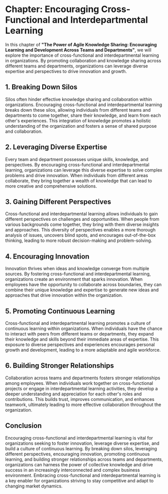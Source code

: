 Chapter: Encouraging Cross-Functional and Interdepartmental Learning
====================================================================

In this chapter of **"The Power of Agile Knowledge Sharing: Encouraging Learning and Development Across Teams and Departments"**, we will explore the importance of cross-functional and interdepartmental learning in organizations. By promoting collaboration and knowledge sharing across different teams and departments, organizations can leverage diverse expertise and perspectives to drive innovation and growth.

**1. Breaking Down Silos**
--------------------------

Silos often hinder effective knowledge sharing and collaboration within organizations. Encouraging cross-functional and interdepartmental learning breaks down these silos, allowing individuals from different teams and departments to come together, share their knowledge, and learn from each other's experiences. This integration of knowledge promotes a holistic understanding of the organization and fosters a sense of shared purpose and collaboration.

**2. Leveraging Diverse Expertise**
-----------------------------------

Every team and department possesses unique skills, knowledge, and perspectives. By encouraging cross-functional and interdepartmental learning, organizations can leverage this diverse expertise to solve complex problems and drive innovation. When individuals from different areas collaborate, they bring together a wealth of knowledge that can lead to more creative and comprehensive solutions.

**3. Gaining Different Perspectives**
-------------------------------------

Cross-functional and interdepartmental learning allows individuals to gain different perspectives on challenges and opportunities. When people from various backgrounds come together, they bring with them diverse insights and approaches. This diversity of perspectives enables a more thorough analysis of issues, uncovers blind spots, and encourages out-of-the-box thinking, leading to more robust decision-making and problem-solving.

**4. Encouraging Innovation**
-----------------------------

Innovation thrives when ideas and knowledge converge from multiple sources. By fostering cross-functional and interdepartmental learning, organizations create an environment that sparks innovation. When employees have the opportunity to collaborate across boundaries, they can combine their unique knowledge and expertise to generate new ideas and approaches that drive innovation within the organization.

**5. Promoting Continuous Learning**
------------------------------------

Cross-functional and interdepartmental learning promotes a culture of continuous learning within organizations. When individuals have the chance to interact with peers from different teams or departments, they expand their knowledge and skills beyond their immediate areas of expertise. This exposure to diverse perspectives and experiences encourages personal growth and development, leading to a more adaptable and agile workforce.

**6. Building Stronger Relationships**
--------------------------------------

Collaboration across teams and departments fosters stronger relationships among employees. When individuals work together on cross-functional projects or engage in interdepartmental learning activities, they develop a deeper understanding and appreciation for each other's roles and contributions. This builds trust, improves communication, and enhances teamwork, ultimately leading to more effective collaboration throughout the organization.

**Conclusion**
--------------

Encouraging cross-functional and interdepartmental learning is vital for organizations seeking to foster innovation, leverage diverse expertise, and build a culture of continuous learning. By breaking down silos, leveraging different perspectives, encouraging innovation, promoting continuous learning, and building stronger relationships across teams and departments, organizations can harness the power of collective knowledge and drive success in an increasingly interconnected and complex business environment. Embracing cross-functional and interdepartmental learning is a key enabler for organizations striving to stay competitive and adapt to changing market dynamics.
